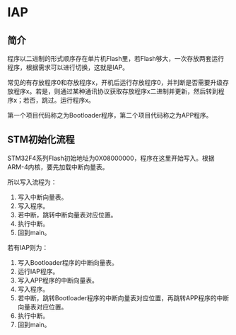 # IAP

## 简介

程序以二进制的形式顺序存在单片机Flash里，若Flash够大，一次存放两套运行程序，根据需求可以进行切换，这就是IAP。

常见的有存放程序0和存放程序x，开机后运行存放程序0，并判断是否需要升级存放程序x。若是，则通过某种通讯协议获取存放程序x二进制并更新，然后转到程序x；若否，跳过。运行程序x。

第一个项目代码称之为Bootloader程序，第二个项目代码称之为APP程序。

## STM初始化流程

STM32F4系列Flash初始地址为0X08000000，程序在这里开始写入。根据ARM-4内核，要先加载中断向量表。

所以写入流程为：

1. 写入中断向量表。
2. 写入程序。
3. 若中断，跳转中断向量表对应位置。
4. 执行中断。
5. 回到main。

若有IAP则为：

1. 写入Bootloader程序的中断向量表。
2. 运行IAP程序。
3. 写入APP程序的中断向量表。
4. 写入程序。
5. 若中断，跳转Bootloader程序的中断向量表对应位置，再跳转APP程序的中断向量表对应位置。
6. 执行中断。
7. 回到main。



